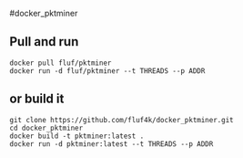 #docker_pktminer


## Pull and run
```
docker pull fluf/pktminer
docker run -d fluf/pktminer --t THREADS --p ADDR
```

## or build it
```
git clone https://github.com/fluf4k/docker_pktminer.git
cd docker_pktminer
docker build -t pktminer:latest .
docker run -d pktminer:latest --t THREADS --p ADDR
```
